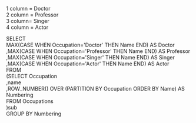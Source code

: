 1 column = Doctor<br/>
2 column = Professor<br/>
3 column= Singer<br/>
4 column = Actor<br/>

SELECT <br/>
            MAX(CASE WHEN Occupation='Doctor' THEN Name END) AS Doctor<br/>
            ,MAX(CASE WHEN Occupation='Professor' THEN Name END) AS Professor<br/>
            ,MAX(CASE WHEN Occupation='Singer' THEN Name END) AS Singer<br/>
            ,MAX(CASE WHEN Occupation='Actor' THEN Name END) AS Actor<br/>
FROM <br/>
            (SELECT Occupation<br/>
                        ,name<br/>
                        ,ROW_NUMBER() OVER (PARTITION BY Occupation ORDER BY Name) AS Numbering<br/>
            FROM Occupations<br/>
            )sub<br/>
GROUP BY Numbering